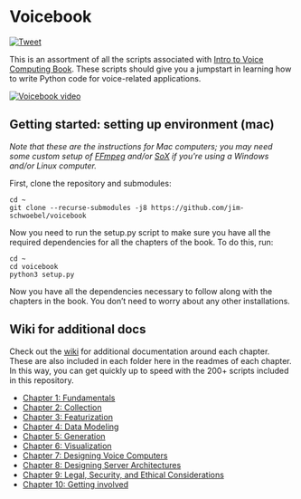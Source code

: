 # Voicebook
[![Tweet](https://img.shields.io/twitter/url/http/shields.io.svg?style=social)](https://twitter.com/intent/tweet?text=Are%20you%20a%20developer%20looking%20to%20learn%20how%20to%20program%20voice%20applications%20in%20Python?%20Check%20out%20the%20Voicebook%20@%20http://voicebook.neurolex.co.&hashtags=voicecomputing,hackvoice,voicebook)

This is an assortment of all the scripts associated with [Intro to Voice Computing Book](http://voicebook.neurolex.co). These scripts should give you a jumpstart in learning how to write Python code for voice-related applications. 

[![Voicebook video](https://github.com/jim-schwoebel/voicebook/blob/master/references/Screen%20Shot%202018-09-30%20at%207.15.03%20AM.png)](https://www.youtube.com/watch?v=7QV-Vlqq2GE "Voicebook intro video")

## Getting started: setting up environment (mac)

*Note that these are the instructions for Mac computers; you may need some custom setup of [FFmpeg](https://www.ffmpeg.org/) and/or [SoX](http://sox.sourceforge.net/) if you're using a Windows and/or Linux computer.* 

First, clone the repository and submodules:

    cd ~
    git clone --recurse-submodules -j8 https://github.com/jim-schwoebel/voicebook

Now you need to run the setup.py script to make sure you have all the required dependencies for all the chapters of the book. To do this, run:

    cd ~
    cd voicebook
    python3 setup.py

Now you have all the dependencies necessary to follow along with the chapters in the book. You don’t need to worry about any other installations. 

## Wiki for additional docs 
Check out the [wiki](https://github.com/jim-schwoebel/voicebook/wiki) for additional documentation around each chapter. These are also included in each folder here in the readmes of each chapter. In this way, you can get quickly up to speed with the 200+ scripts included in this repository. 
* [Chapter 1: Fundamentals](https://github.com/jim-schwoebel/voicebook/wiki/0.1.-Fundamentals)
* [Chapter 2: Collection](https://github.com/jim-schwoebel/voicebook/wiki/0.2.---Collection)
* [Chapter 3: Featurization](https://github.com/jim-schwoebel/voicebook/wiki/0.3.-Featurization)
* [Chapter 4: Data Modeling](https://github.com/jim-schwoebel/voicebook/wiki/0.4.-Data-modeling)
* [Chapter 5: Generation](https://github.com/jim-schwoebel/voicebook/wiki/0.5.-Generation)
* [Chapter 6: Visualization](https://github.com/jim-schwoebel/voicebook/wiki/0.6.-Visualization)
* [Chapter 7: Designing Voice Computers](https://github.com/jim-schwoebel/voicebook/wiki/0.7.-Designing-Voice-Computers)
* [Chapter 8: Designing Server Architectures](https://github.com/jim-schwoebel/voicebook/wiki/0.8.-Designing-server-architectures)
* [Chapter 9: Legal, Security, and Ethical Considerations](https://github.com/jim-schwoebel/voicebook/wiki/0.9.-Legal,-Ethical,-and-Security-Considerations)
* [Chapter 10: Getting involved](https://github.com/jim-schwoebel/voicebook/wiki/1.0.-Getting-involved)
